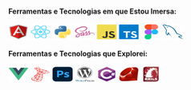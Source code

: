 <div style="display: inline-block">
  <h4>Ferramentas e Tecnologias em que Estou Imersa:</h4>
    <img align="center" alt="Angular" title="Angular" height="30" width="40" src="https://github.com/devicons/devicon/blob/master/icons/angularjs/angularjs-original.svg">
    <img align="center" alt="React" title="React" height="30" width="40" src="https://github.com/devicons/devicon/blob/master/icons/react/react-original.svg">
    <img align="center" alt="Python" title="Python" height="30" width="40" src="https://github.com/devicons/devicon/blob/master/icons/python/python-original.svg">
    <img align="center" alt="Sass" title="Sass" height="30" width="40" src="https://github.com/devicons/devicon/blob/master/icons/sass/sass-original.svg">
    <img align="center" alt="JavaScript" title="JavaScript" height="30" width="40" src="https://github.com/devicons/devicon/blob/master/icons/javascript/javascript-original.svg">
    <img align="center" alt="TypeScript" title="TypeScript" height="30" width="40" src="https://github.com/devicons/devicon/blob/master/icons/typescript/typescript-original.svg">
    <img align="center" alt="Figma" title="Figma" height="30" width="40" src="https://github.com/devicons/devicon/blob/master/icons/figma/figma-original.svg">
    <img align="center" alt="MySQL" title="MySQL" height="30" width="40" src="https://github.com/devicons/devicon/blob/master/icons/mysql/mysql-original.svg">
</div>


<div style="display: inline-block">  
  <h4>Ferramentas e Tecnologias que Explorei:</h4>
    <img align="center" alt="Vue.js" title="Vue.js" height="30" width="40" src="https://github.com/devicons/devicon/blob/master/icons/vuejs/vuejs-original.svg">    
    <img align="center" alt="SQL Server" title="SQL Server" height="30" width="40" src="https://github.com/devicons/devicon/blob/master/icons/microsoftsqlserver/microsoftsqlserver-plain.svg">
    <img align="center" alt="Photoshop" title="Photoshop" height="30" width="40" src="https://github.com/devicons/devicon/blob/master/icons/photoshop/photoshop-original.svg">  
    <img align="center" alt="WordPress" title="WordPress" height="30" width="40" src="https://github.com/devicons/devicon/blob/master/icons/wordpress/wordpress-original.svg">
    <img align="center" alt="C#" title="C#" height="30" width="40" src="https://github.com/devicons/devicon/blob/master/icons/csharp/csharp-original.svg">
    <img align="center" alt="Ruby" title="Ruby" height="30" width="40" src="https://github.com/devicons/devicon/blob/master/icons/ruby/ruby-original.svg">
    <img align="center" alt="Ruby on Rails" title="Ruby on Rails" height="30" width="40" src="https://github.com/devicons/devicon/blob/master/icons/rails/rails-original-wordmark.svg">
</div>
